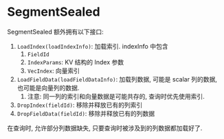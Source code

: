 # SegmentSealed
SegmentSealed 额外拥有以下接口: 
   1. `LoadIndex(loadIndexInfo)`: 加载索引. indexInfo 中包含
      1. `FieldId`
      2. `IndexParams`: KV 结构的 Index 参数
      3. `VecIndex`: 向量索引
   2. `LoadFieldData(loadFieldDataInfo)`: 加载列数据, 可能是 scalar 列的数据, 也可能是向量列的数据. 
      1. 注意: 同一列的索引和向量数据是可能共存的, 查询时优先使用索引. 
   3. `DropIndex(fieldId)`: 移除并释放已有的列索引
   4. `DropFieldData(fieldId)`: 移除并释放已有的列数据

在查询时, 允许部分列数据缺失, 只要查询时被涉及到的列数据都加载好了. 
